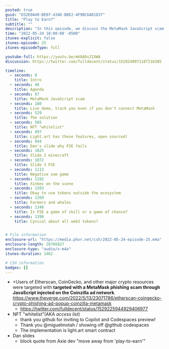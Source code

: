 ```yaml
---
posted: true
guid: "D32E0A40-BE07-434D-B8E2-4F9BC6A01D37"
title: "Play to Earn?"
subtitle: ""
description: "In this episode, we discuss the MetaMask JavaScript scam and the solution to it, as well as the concept of NFT \"whitelist\" and why \"play-to-earn\" games fail."
time: "2022-05-24 18:00:00 -0500"
itunes-explicit: false
itunes-episode: 25
itunes-episodeType: full

youtube-full: https://youtu.be/m68AOv2IXWA
discussion: https://twitter.com/fulldecent/status/1529240971187216385

timeline:
  - seconds: 0
    title: Intro
  - seconds: 46
    title: Agenda
  - seconds: 67
    title: MetaMask JavaScript scam
  - seconds: 180
    title: Live demo, track you even if you don't connect MetaMask
  - seconds: 529
    title: The solution
  - seconds: 585
    title: NFT "whitelist"
  - seconds: 897
    title: Light.art has these features, open sourced!
  - seconds: 944
    title: Dan's slide why P2E fails
  - seconds: 1025
    title: Slide 2 minecraft
  - seconds: 1072
    title: Slide 3 P2E
  - seconds: 1113
    title: Negative sum game
  - seconds: 1182
    title: Xinbev on the scene
  - seconds: 1203
    title: Okay to use tokens outside the ecosystem
  - seconds: 1269
    title: Farmers and whales
  - seconds: 1348
    title: Is P2E a game of skill or a game of chance?
  - seconds: 1398
    title: Cynical about all web3 tokens?


# File information
enclosure-url: "https://media.phor.net/csh/2022-05-24-episode-25.m4a"
enclosure-length: 28766827
enclosure-type: "audio/x-m4a"
itunes-duration: 1462

# CSH information
badges: []
---
```

<!--end of quick notes-->

- +Users of Etherscan, CoinGecko, and other major crypto resources were targeted with **targeted with a MetaMask phishing scam through JavaScript injected on the Coinzilla ad network**. https://www.theverge.com/2022/5/13/23071786/etherscan-coingecko-crypto-phishing-ad-popup-coinzilla-metamask
  - https://twitter.com/fulldecent/status/1529225944929406977
- NFT "whitelist"(AKA *access list*)
  - thank you github for inviting to Copilot and Codespaces preview!
  - Thank you @miguelmotah / showing off @github codespaces
  - The implementation is light.art smart contract
- Dan slides
  - block quote from Axie dev "move away from 'play-to-earn'"